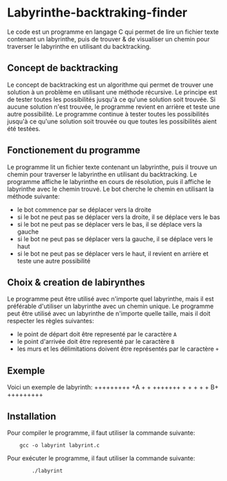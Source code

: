 ﻿# Labyrinthe-backtraking-finder

Le code est un programme en langage C qui permet de lire un fichier texte contenant un labyrinthe, puis de trouver & de visualiser un chemin pour traverser le labyrinthe en utilisant du backtracking.

## Concept de backtracking

Le concept de backtracking est un algorithme qui permet de trouver une solution à un problème en utilisant une méthode récursive. Le principe est de tester toutes les possibilités jusqu'à ce qu'une solution soit trouvée. Si aucune solution n'est trouvée, le programme revient en arrière et teste une autre possibilité. Le programme continue à tester toutes les possibilités jusqu'à ce qu'une solution soit trouvée ou que toutes les possibilités aient été testées.

## Fonctionement du programme

Le programme lit un fichier texte contenant un labyrinthe, puis il trouve un chemin pour traverser le labyrinthe en utilisant du backtracking. Le programme affiche le labyrinthe en cours de résolution, puis il affiche le labyrinthe avec le chemin trouvé.
Le bot cherche le chemin en utilisant la méthode suivante:
- le bot commence par se déplacer vers la droite
- si le bot ne peut pas se déplacer vers la droite, il se déplace vers le bas
- si le bot ne peut pas se déplacer vers le bas, il se déplace vers la gauche
- si le bot ne peut pas se déplacer vers la gauche, il se déplace vers le haut
- si le bot ne peut pas se déplacer vers le haut, il revient en arrière et teste une autre possibilité

## Choix & creation de labirynthes

Le programme peut être utilisé avec n'importe quel labyrinthe, mais il est préférable d'utiliser un labyrinthe avec un chemin unique. Le programme peut être utilisé avec un labyrinthe de n'importe quelle taille, mais il doit respecter les règles suivantes:
- le point de départ doit être representé par le caractère `A`
- le point d'arrivée doit être representé par le caractère `B`
- les murs et les délimitations doivent être représentés par le caractère `+`

## Exemple

Voici un exemple de labyrinth:
    +++++++++
    +A      +
    + +++++++
    +    +  +
    +  +   B+
    +++++++++

## Installation

Pour compiler le programme, il faut utiliser la commande suivante:
    
        gcc -o labyrint labyrint.c

Pour exécuter le programme, il faut utiliser la commande suivante:
        
            ./labyrint
